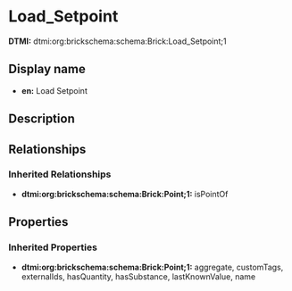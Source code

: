# Load_Setpoint
**DTMI:** dtmi:org:brickschema:schema:Brick:Load_Setpoint;1
## Display name
- **en:** Load Setpoint
## Description
## Relationships
### Inherited Relationships
* **dtmi:org:brickschema:schema:Brick:Point;1:** isPointOf
## Properties
### Inherited Properties
* **dtmi:org:brickschema:schema:Brick:Point;1:** aggregate, customTags, externalIds, hasQuantity, hasSubstance, lastKnownValue, name
